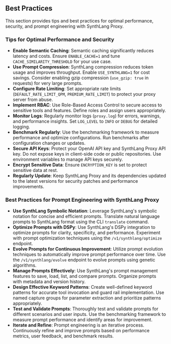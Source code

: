 ## Best Practices

This section provides tips and best practices for optimal performance, security, and prompt engineering with SynthLang Proxy.

### Tips for Optimal Performance and Security

- **Enable Semantic Caching**: Semantic caching significantly reduces latency and costs. Ensure `ENABLE_CACHE=1` and tune `CACHE_SIMILARITY_THRESHOLD` for your use case.
- **Use Prompt Compression**: SynthLang compression reduces token usage and improves throughput. Enable `USE_SYNTHLANG=1` for cost savings. Consider enabling gzip compression (`use_gzip: true` in requests) for very large prompts.
- **Configure Rate Limiting**: Set appropriate rate limits (`DEFAULT_RATE_LIMIT_QPM`, `PREMIUM_RATE_LIMIT`) to protect your proxy server from abuse.
- **Implement RBAC**: Use Role-Based Access Control to secure access to sensitive tools and features. Define roles and assign users appropriately.
- **Monitor Logs**: Regularly monitor logs (`proxy.log`) for errors, warnings, and performance insights. Set `LOG_LEVEL` to `INFO` or `DEBUG` for detailed logging.
- **Benchmark Regularly**: Use the benchmarking framework to measure performance and optimize configurations. Run benchmarks after configuration changes or updates.
- **Secure API Keys**: Protect your OpenAI API key and SynthLang Proxy API key. Do not expose keys in client-side code or public repositories. Use environment variables to manage API keys securely.
- **Encrypt Sensitive Data**: Ensure `ENCRYPTION_KEY` is set to protect sensitive data at rest.
- **Regularly Update**: Keep SynthLang Proxy and its dependencies updated to the latest versions for security patches and performance improvements.

### Best Practices for Prompt Engineering with SynthLang Proxy

- **Use SynthLang Symbolic Notation**: Leverage SynthLang's symbolic notation for concise and efficient prompts. Translate natural language prompts to SynthLang format using the CLI `translate` command.
- **Optimize Prompts with DSPy**: Use SynthLang's DSPy integration to optimize prompts for clarity, specificity, and performance. Experiment with prompt optimization techniques using the `/v1/synthlang/optimize` endpoint.
- **Evolve Prompts for Continuous Improvement**: Utilize prompt evolution techniques to automatically improve prompt performance over time. Use the `/v1/synthlang/evolve` endpoint to evolve prompts using genetic algorithms.
- **Manage Prompts Effectively**: Use SynthLang's prompt management features to save, load, list, and compare prompts. Organize prompts with metadata and version history.
- **Design Effective Keyword Patterns**: Create well-defined keyword patterns for accurate tool invocation and guard rail implementation. Use named capture groups for parameter extraction and prioritize patterns appropriately.
- **Test and Validate Prompts**: Thoroughly test and validate prompts for different scenarios and user inputs. Use the benchmarking framework to measure prompt performance and identify areas for improvement.
- **Iterate and Refine**: Prompt engineering is an iterative process. Continuously refine and improve prompts based on performance metrics, user feedback, and benchmark results.